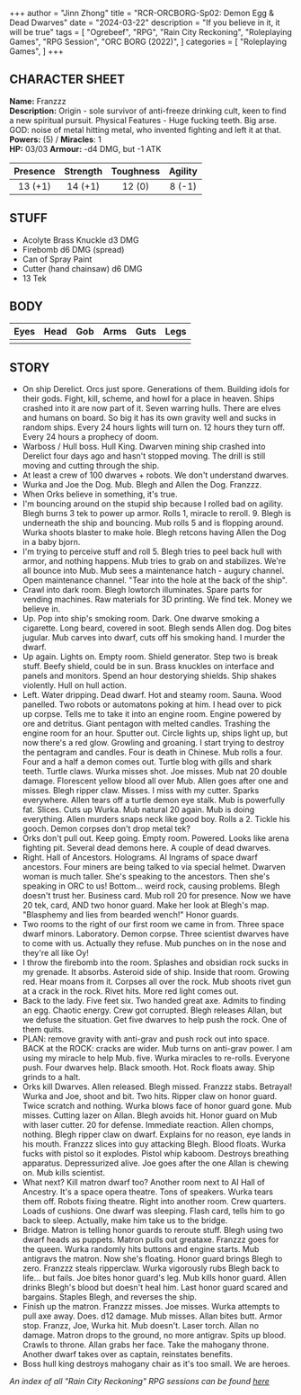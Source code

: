 +++
author = "Jinn Zhong"
title = "RCR-ORCBORG-Sp02: Demon Egg & Dead Dwarves"
date = "2024-03-22"
description = "If you believe in it, it will be true"
tags = [
    "Ogrebeef",
    "RPG",
    "Rain City Reckoning",
    "Roleplaying Games",
    "RPG Session",
    "ORC BORG (2022)",
]
categories = [
    "Roleplaying Games",
]
+++

## CHARACTER SHEET

**Name:** Franzzz  
**Description:** Origin - sole survivor of anti-freeze drinking cult, keen to find a new spiritual pursuit. Physical Features - Huge fucking teeth. Big arse. GOD: noise of metal hitting metal, who invented fighting and left it at that.  
**Powers:** (5) / **Miracles**: 1  
**HP:** 03/03 **Armour:** -d4 DMG, but -1 ATK  

| **Presence** | **Strength** | **Toughness** | **Agility** |
| :---: | :---: | :---: | :---: |
| 13 (+1) | 14 (+1) | 12 (0) | 8 (-1) |

## STUFF

* Acolyte Brass Knuckle d3 DMG
* Firebomb d6 DMG (spread)
* Can of Spray Paint
* Cutter (hand chainsaw) d6 DMG
* 13 Tek

## BODY
| Eyes | Head | Gob | Arms | Guts | Legs |
| :---: | :---: | :---: | :---: | :---: | :---: |
|     |     |     |     |     |     |

## STORY

* On ship Derelict. Orcs just spore. Generations of them. Building idols for their gods. Fight, kill, scheme, and howl for a place in heaven. Ships crashed into it are now part of it. Seven warring hulls. There are elves and humans on board. So big it has its own gravity well and sucks in random ships. Every 24 hours lights will turn on. 12 hours they turn off. Every 24 hours a prophecy of doom.
* Warboss / Hull boss. Hull King. Dwarven mining ship crashed into Derelict four days ago and hasn't stopped moving. The drill is still moving and cutting through the ship.
* At least a crew of 100 dwarves + robots. We don't understand dwarves. 
* Wurka and Joe the Dog. Mub. Blegh and Allen the Dog. Franzzz.
* When Orks believe in something, it's true.
* I'm bouncing around on the stupid ship because I rolled bad on agility. Blegh burns 3 tek to power up armor. Rolls 1, miracle to reroll. 9. Blegh is underneath the ship and bouncing. Mub rolls 5 and is flopping around. Wurka shoots blaster to make hole. Blegh retcons having Allen the Dog in a baby bjorn.
* I'm trying to perceive stuff and roll 5. Blegh tries to peel back hull with armor, and nothing happens. Mub tries to grab on and stabilizes. We're all bounce into Mub. Mub sees a maintenance hatch - augury channel. Open maintenance channel. "Tear into the hole at the back of the ship".
* Crawl into dark room. Blegh lowtorch illuminates. Spare parts for vending machines. Raw materials for 3D printing. We find tek. Money we believe in.
* Up. Pop into ship's smoking room. Dark. One dwarve smoking a cigarette. Long beard, covered in soot. Blegh sends Allen dog. Dog bites jugular. Mub carves into dwarf, cuts off his smoking hand. I murder the dwarf. 
* Up again. Lights on. Empty room. Shield generator. Step two is break stuff. Beefy shield, could be in sun. Brass knuckles on interface and panels and monitors. Spend an hour destorying shields. Ship shakes violently. Hull on hull action.
* Left. Water dripping. Dead dwarf. Hot and steamy room. Sauna. Wood panelled. Two robots or automatons poking at him. I head over to pick up corpse. Tells me to take it into an engine room. Engine powered by ore and detritus. Giant pentagon with melted candles. Trashing the engine room for an hour. Sputter out. Circle lights up, ships light up, but now there's a red glow. Growling and groaning. I start trying to destroy the pentagram and candles. Four is death in Chinese. Mub rolls a four. Four and a half a demon comes out. Turtle blog with gills and shark teeth. Turtle claws. Wurka misses shot. Joe misses. Mub nat 20 double damage. Florescent yellow blood all over Mub. Allen goes after one and misses. Blegh ripper claw. Misses. I miss with my cutter. Sparks everywhere. Allen tears off a turtle demon eye stalk. Mub is powerfully fat. Slices. Cuts up Wurka. Mub natural 20 again. Mub is doing everything. Allen murders snaps neck like good boy. Rolls a 2. Tickle his gooch. Demon corpses don't drop metal tek?
* Orks don't pull out. Keep going. Empty room. Powered. Looks like arena fighting pit. Several dead demons here. A couple of dead dwarves.
* Right. Hall of Ancestors. Holograms. AI Ingrams of space dwarf ancestors. Four miners are being talked to via special helmet. Dwarven woman is much taller. She's speaking to the ancestors. Then she's speaking in ORC to us! Bottom... weird rock, causing problems. Blegh doesn't trust her. Business card. Mub roll 20 for presence. Now we have 20 tek, card, AND two honor guard. Make her look at Blegh's map. "Blasphemy and lies from bearded wench!" Honor guards.
* Two rooms to the right of our first room we came in from. Three space dwarf minors. Laboratory. Demon corpse. Three scientist dwarves have to come with us. Actually they refuse. Mub punches on in the nose and they're all like Oy!
* I throw the firebomb into the room. Splashes and obsidian rock sucks in my grenade. It absorbs. Asteroid side of ship. Inside that room. Growing red. Hear moans from it. Corpses all over the rock. Mub shoots rivet gun at a crack in the rock. Rivet hits. More red light comes out.
* Back to the lady. Five feet six. Two handed great axe. Admits to finding an egg. Chaotic energy. Crew got corrupted. Blegh releases Allan, but we defuse the situation. Get five dwarves to help push the rock. One of them quits.
* PLAN: remove gravity with anti-grav and push rock out into space. BACK at the ROCK: cracks are wider. Mub turns on anti-grav power. I am using my miracle to help Mub. five. Wurka miracles to re-rolls. Everyone push. Four dwarves help. Black smooth. Hot. Rock floats away. Ship grinds to a halt.
* Orks kill Dwarves. Allen released. Blegh missed. Franzzz stabs. Betrayal! Wurka and Joe, shoot and bit. Two hits. Ripper claw on honor guard. Twice scratch and nothing. Wurka blows face of honor guard gone. Mub misses. Cutting lazer on Allan. Blegh avoids hit. Honor guard on Mub with laser cutter. 20 for defense. Immediate reaction. Allen chomps, nothing. Blegh ripper claw on dwarf. Explains for no reason, eye lands in his mouth. Franzzz slices into guy attacking Blegh. Blood floats. Wurka fucks with pistol so it explodes. Pistol whip kaboom. Destroys breathing apparatus.  Depressurized alive. Joe goes after the one Allan is chewing on. Mub kills scientist.
* What next? Kill matron dwarf too? Another room next to AI Hall of Ancestry. It's a space opera theatre. Tons of speakers. Wurka tears them off. Robots fixing theatre. Right into another room. Crew quarters. Loads of cushions. One dwarf was sleeping. Flash card, tells him to go back to sleep. Actually, make him take us to the bridge.
* Bridge. Matron is telling honor guards to reroute stuff. Blegh using two dwarf heads as puppets. Matron pulls out greataxe. Franzzz goes for the queen. Wurka randomly hits buttons and engine starts. Mub antigravs the matron. Now she's floating. Honor guard brings Blegh to zero. Franzzz steals ripperclaw. Wurka vigorously rubs Blegh back to life... but fails. Joe bites honor guard's leg. Mub kills honor guard. Allen drinks Blegh's blood but doesn't heal him. Last honor guard scared and bargains. Staples Blegh, and reverses the ship.
* Finish up the matron. Franzzz misses.  Joe misses. Wurka attempts to pull axe away. Does. d12 damage. Mub misses. Allan bites butt. Armor stop. Franzz, Joe, Wurka hit. Mub doesn't. Laser torch. Allan no damage. Matron drops to the ground, no more antigrav. Spits up blood. Crawls to throne. Allan grabs her face. Take the mahogany throne. Another dwarf takes over as captain, reinstates benefits.
* Boss hull king destroys mahogany chair as it's too small. We are heroes.

_An index of all "Rain City Reckoning" RPG sessions can be found [here](https://journal.jinnzhong.com/tags/rain-city-reckoning/)_
